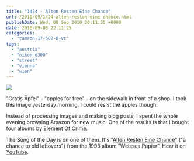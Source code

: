 ```yaml
---
title: "1424 - Alten Resten Eine Chance"
url: /2010/09/1424-alten-resten-eine-chance.html
publishDate: Wed, 08 Sep 2010 20:11:25 +0000
date: 2010-09-08 22:11:25
categories: 
  - "tamron-17-502-8-vc"
tags: 
  - "austria"
  - "nikon-d300"
  - "street"
  - "vienna"
  - "wien"
---
```

<a target="_blank" href="https://d25zfm9zpd7gm5.cloudfront.net/1200x1200/2010/20100907_074558_ps.jpg"><img src="https://d25zfm9zpd7gm5.cloudfront.net/0600x0600/2010/20100907_074558_ps.jpg" /></a>

"Gratis Äpfel" - "apples for free" - on the sidewalk in front of a shop. I took this image yesterday morning. I could resist the apples though.

 Instead of processing images and making blog posts, I spent the whole evening browsing Amazon for new music. One of the results is that I bought four albums by <a target="_blank" href="http://en.wikipedia.org/wiki/Element_of_Crime">Element Of Crime</a>.

The Song of the Day is on one of them. It's "<a target="_blank" href="http://www.lyricsmode.com/lyrics/e/element_of_crime/alten_resten_eine_chance.html">Alten Resten Eine Chance</a>" ("a chance to old leftovers") from the 1993 album "Weisses Papier". Hear it on <a target="_blank" href="http://www.youtube.com/watch?v=81QJX40Sg10">YouTube</a>.

